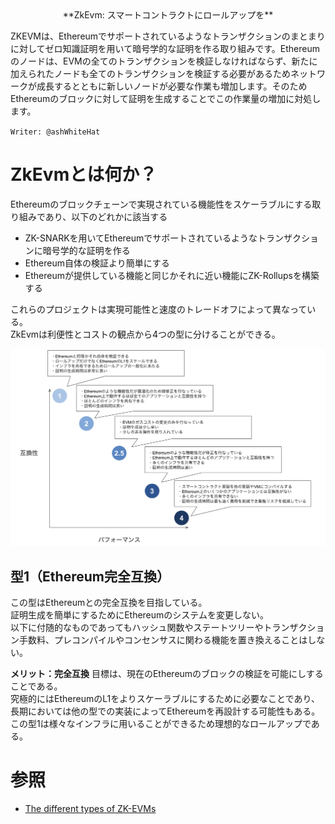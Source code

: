 <center>
  **ZkEvm: スマートコントラクトにロールアップを**
</center>

ZKEVMは、Ethereumでサポートされているようなトランザクションのまとまりに対してゼロ知識証明を用いて暗号学的な証明を作る取り組みです。Ethereumのノードは、EVMの全てのトランザクションを検証しなければならず、新たに加えられたノードも全てのトランザクションを検証する必要があるためネットワークが成長するとともに新しいノードが必要な作業も増加します。そのためEthereumのブロックに対して証明を生成することでこの作業量の増加に対処します。

`Writer: @ashWhiteHat`

# ZkEvmとは何か？

Ethereumのブロックチェーンで実現されている機能性をスケーラブルにする取り組みであり、以下のどれかに該当する

- ZK-SNARKを用いてEthereumでサポートされているようなトランザクションに暗号学的な証明を作る
- Ethereum自体の検証より簡単にする
- Ethereumが提供している機能と同じかそれに近い機能にZK-Rollupsを構築する

これらのプロジェクトは実現可能性と速度のトレードオフによって異なっている。  
ZkEvmは利便性とコストの観点から4つの型に分けることができる。

![型](./img/types.png)

## 型1（Ethereum完全互換）

この型はEthereumとの完全互換を目指している。  
証明生成を簡単にするためにEthereumのシステムを変更しない。  
以下に付随的なものであってもハッシュ関数やステートツリーやトランザクション手数料、プレコンパイルやコンセンサスに関わる機能を置き換えることはしない。

**メリット：完全互換**
目標は、現在のEthereumのブロックの検証を可能にしすることである。  
究極的にはEthereumのL1をよりスケーラブルにするために必要なことであり、長期においては他の型での実装によってEthereumを再設計する可能性もある。  
この型1は様々なインフラに用いることができるため理想的なロールアップである。

# 参照

- [The different types of ZK-EVMs](https://vitalik.eth.limo/general/2022/08/04/zkevm.html)
